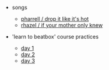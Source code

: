 
- songs
  - [pharrell / drop it like it's hot][1]
  - [rhazel / if your mother only knew][2]

- 'learn to beatbox' course practices
  - [day 1][ltbb-1]
  - [day 2][ltbb-2]
  - [day 3][ltbb-3]



[1]: ./songs/pharrell/drop-it-like-its-hot/
[2]: ./songs/rhazel/if-your-mother-only-knew/

[ltbb-1]: ./ltbb/day-1/
[ltbb-2]: ./ltbb/day-2/
[ltbb-3]: ./ltbb/day-3/
